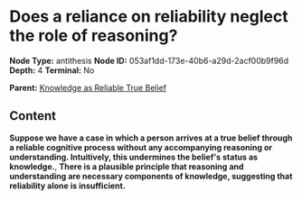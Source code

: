 # Does a reliance on reliability neglect the role of reasoning?

**Node Type:** antithesis
**Node ID:** 053af1dd-173e-40b6-a29d-2acf00b9f96d
**Depth:** 4
**Terminal:** No

**Parent:** [Knowledge as Reliable True Belief](knowledge-as-reliable-true-belief-synthesis-6225a5a8-c646-4c0d-ac58-7d6eb5f62963.md)

## Content

**Suppose we have a case in which a person arrives at a true belief through a reliable cognitive process without any accompanying reasoning or understanding. Intuitively, this undermines the belief's status as knowledge.**, **There is a plausible principle that reasoning and understanding are necessary components of knowledge, suggesting that reliability alone is insufficient.**
